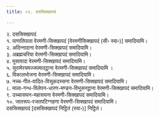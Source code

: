 ```yaml
---
title: ०२. दससिक्खापदं

---
```

२. दससिक्खापदं  
१. पाणातिपाता वेरमणी-सिक्खापदं [वेरमणीसिक्खापदं (सी॰ स्या॰)] समादियामि।  
२. अदिन्‍नादाना वेरमणी-सिक्खापदं समादियामि।  
३. अब्रह्मचरिया वेरमणी-सिक्खापदं समादियामि।  
४. मुसावादा वेरमणी-सिक्खापदं समादियामि।  
५. सुरामेरयमज्‍जपमादट्ठाना वेरमणी-सिक्खापदं समादियामि ।  
६. विकालभोजना वेरमणी-सिक्खापदं समादियामि।  
७. नच्‍च-गीत-वादित-विसूकदस्सना वेरमणी-सिक्खापदं समादियामि।  
८. माला-गन्ध-विलेपन-धारण-मण्डन-विभूसनट्ठाना वेरमणी-सिक्खापदं समादियामि।  
९. उच्‍चासयन-महासयना वेरमणी-सिक्खापदं समादियामि।  
१०. जातरूप-रजतपटिग्गहणा वेरमणी-सिक्खापदं समादियामि।  
दससिक्खापदं [दससिक्खापदं निट्ठितं (स्या॰)] निट्ठितं।  